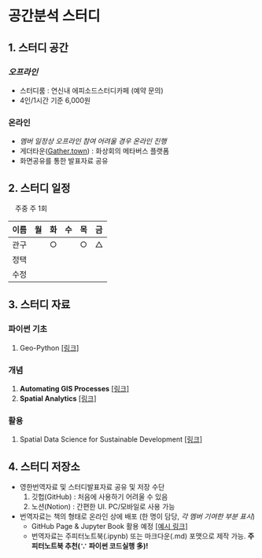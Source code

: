 # 공간분석 스터디  

## 1. 스터디 공간  
### ***오프라인***  
- 스터디룸 : 연신내 에피소드스터디카페 (예약 문의)  
- 4인/1시간 기준 6,000원  
### 온라인  
- *멤버 일정상 오프라인 참여 어려울 경우 온라인 진행*  
- 게더타운([Gather.town](https://www.gather.town/)) : 화상회의 메타버스 플랫폼  
- 화면공유를 통한 발표자료 공유  

## 2. 스터디 일정  
&emsp;주중 주 1회  

| 이름 |  월  |  화  |  수  |  목  |  금  |
| :--: | :--: | :--: | :--: | :--: | :--: |
| 관구 |      |  ○   |      |  ○   |  △  |
| 정택 |      |      |      |      |      |
| 수정 |      |      |      |      |      |

## 3. 스터디 자료  
### 파이썬 기초  
1. Geo-Python [[링크]](https://geo-python-site.readthedocs.io/en/latest/#)  
### 개념  
1. **Automating GIS Processes** [[링크]](https://autogis-site.readthedocs.io/en/latest/#)  
2. **Spatial Analytics** [[링크]](https://spatial-analytics.readthedocs.io/en/latest/index.html)  
### 활용  
1. Spatial Data Science for Sustainable Development [[링크]](https://sustainability-gis.readthedocs.io/en/latest/index.html#)  

## 4. 스터디 저장소  
- 영한번역자료 및 스터디발표자료 공유 및 저장 수단  
    1. 깃헙(GitHub) : 처음에 사용하기 어려울 수 있음  
    2. 노션(Notion) : 간편한 UI. PC/모바일로 사용 가능  
- 번역자료는 책의 형태로 온라인 상에 배포 (한 명이 담당, *각 멤버 기여한 부분 표시*)  
    - GitHub Page & Jupyter Book 활용 예정 [[예시 링크]](https://github.com/Kwan-Gu/jupyter-book-test)  
    - 번역자료는 주피터노트북(.ipynb) 또는 마크다운(.md) 포맷으로 제작 가능. **주피터노트북 추천(∵ 파이썬 코드실행 多)!**  
